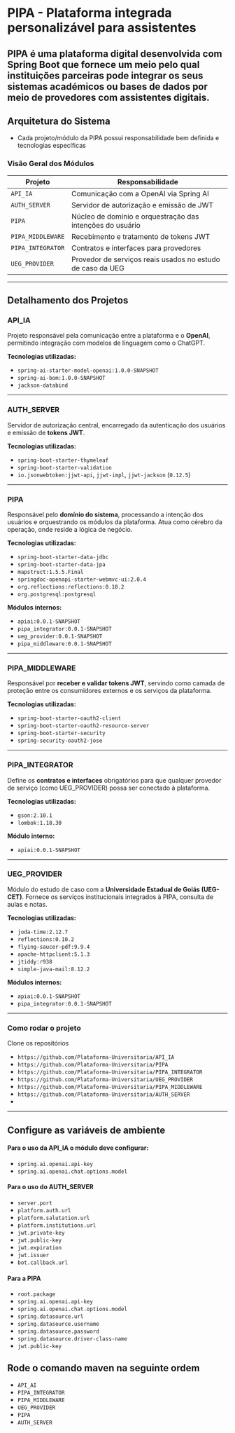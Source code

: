 # PIPA - Plataforma integrada personalizável para assistentes

**PIPA** é uma plataforma digital desenvolvida com **Spring Boot**
que fornece um meio pelo qual instituições parceiras pode integrar os seus sistemas
académicos ou bases de dados por meio de provedores com assistentes digitais.
---

## Arquitetura do Sistema
- Cada projeto/módulo da PIPA possui responsabilidade bem definida e tecnologias específicas

### Visão Geral dos Módulos

| Projeto           | Responsabilidade                                           |
|-------------------|------------------------------------------------------------|
| `API_IA`          | Comunicação com a OpenAI via Spring AI                     |
| `AUTH_SERVER`     | Servidor de autorização e emissão de JWT                   |
| `PIPA`            | Núcleo de domínio e orquestração das intenções do usuário  |
| `PIPA_MIDDLEWARE` | Recebimento e tratamento de tokens JWT                     |
| `PIPA_INTEGRATOR` | Contratos e interfaces para provedores                     |
| `UEG_PROVIDER`    | Provedor de serviços reais usados no estudo de caso da UEG |

---

## Detalhamento dos Projetos

### API_IA

Projeto responsável pela comunicação entre a plataforma e o **OpenAI**, permitindo integração com modelos de linguagem como o ChatGPT.

**Tecnologias utilizadas:**
- `spring-ai-starter-model-openai:1.0.0-SNAPSHOT`
- `spring-ai-bom:1.0.0-SNAPSHOT`
- `jackson-databind`

---

### AUTH_SERVER

Servidor de autorização central, encarregado da autenticação dos usuários e emissão de **tokens JWT**.

**Tecnologias utilizadas:**
- `spring-boot-starter-thymeleaf`
- `spring-boot-starter-validation`
- `io.jsonwebtoken:jjwt-api`, `jjwt-impl`, `jjwt-jackson` (`0.12.5`)

---

### PIPA

Responsável pelo **domínio do sistema**, processando a intenção dos usuários e orquestrando os módulos da plataforma. Atua como cérebro da operação, onde reside a lógica de negócio.

**Tecnologias utilizadas:**
- `spring-boot-starter-data-jdbc`
- `spring-boot-starter-data-jpa`
- `mapstruct:1.5.5.Final`
- `springdoc-openapi-starter-webmvc-ui:2.0.4`
- `org.reflections:reflections:0.10.2`
- `org.postgresql:postgresql`

**Módulos internos:**
- `apiai:0.0.1-SNAPSHOT`
- `pipa_integrator:0.0.1-SNAPSHOT`
- `ueg_provider:0.0.1-SNAPSHOT`
- `pipa_middleware:0.0.1-SNAPSHOT`

---

### PIPA_MIDDLEWARE

Responsável por **receber e validar tokens JWT**, servindo como camada de proteção entre os consumidores externos e os serviços da plataforma.

**Tecnologias utilizadas:**
- `spring-boot-starter-oauth2-client`
- `spring-boot-starter-oauth2-resource-server`
- `spring-boot-starter-security`
- `spring-security-oauth2-jose`

---

### PIPA_INTEGRATOR

Define os **contratos e interfaces** obrigatórios para que qualquer provedor de serviço (como UEG_PROVIDER) possa ser conectado à plataforma.

**Tecnologias utilizadas:**
- `gson:2.10.1`
- `lombok:1.18.30`

**Módulo interno:**
- `apiai:0.0.1-SNAPSHOT`

---

### UEG_PROVIDER

Módulo do estudo de caso com a **Universidade Estadual de Goiás (UEG-CET)**. Fornece os serviços institucionais integrados à PIPA, consulta de aulas e notas.

**Tecnologias utilizadas:**
- `joda-time:2.12.7`
- `reflections:0.10.2`
- `flying-saucer-pdf:9.9.4`
- `apache-httpclient:5.1.3`
- `jtiddy:r938`
- `simple-java-mail:8.12.2`

**Módulos internos:**
- `apiai:0.0.1-SNAPSHOT`
- `pipa_integrator:0.0.1-SNAPSHOT`

---

### Como rodar o projeto

Clone os repositórios
* `https://github.com/Plataforma-Universitaria/API_IA`
* `https://github.com/Plataforma-Universitaria/PIPA`
* `https://github.com/Plataforma-Universitaria/PIPA_INTEGRATOR`
* `https://github.com/Plataforma-Universitaria/UEG_PROVIDER`
* `https://github.com/Plataforma-Universitaria/PIPA_MIDDLEWARE`
* `https://github.com/Plataforma-Universitaria/AUTH_SERVER`
* 
---

## Configure as variáveis de ambiente
#### Para o uso da API_IA o módulo deve configurar:
* `spring.ai.openai.api-key`
* `spring.ai.openai.chat.options.model`

#### Para o uso do AUTH_SERVER
* `server.port`
* `platform.auth.url`
* `platform.salutation.url`
* `platform.institutions.url`
* `jwt.private-key`
* `jwt.public-key`
* `jwt.expiration`
* `jwt.issuer`
* `bot.callback.url`

#### Para a PIPA

* `root.package`
* `spring.ai.openai.api-key`
* `spring.ai.openai.chat.options.model`
* `spring.datasource.url`
* `spring.datasource.username`
* `spring.datasource.password`
* `spring.datasource.driver-class-name`
* `jwt.public-key`

## Rode o comando maven na seguinte ordem

* `API_AI`
* `PIPA_INTEGRATOR`
* `PIPA_MIDDLEWARE`
* `UEG_PROVIDER`
* `PIPA`
* `AUTH_SERVER`